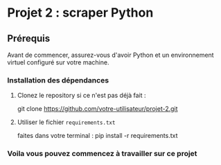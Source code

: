 # Projet 2 : scraper Python

## Prérequis

Avant de commencer, assurez-vous d'avoir Python et un environnement virtuel
configuré sur votre machine.

### Installation des dépendances

1. Clonez le repository si ce n'est pas déjà fait :
   
   git clone https://github.com/votre-utilisateur/projet-2.git
   
2. Utiliser le fichier `requirements.txt`

   faites dans votre terminal : pip install -r requirements.txt

### Voila vous pouvez commencez à travailler sur ce projet